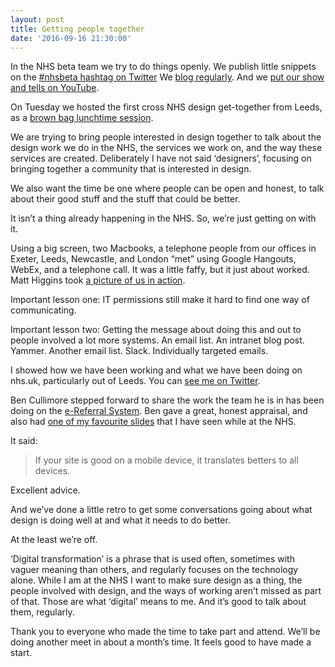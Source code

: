 ```yaml
---
layout: post
title: Getting people together
date: '2016-09-16 21:30:00'
---
```

In the NHS beta team we try to do things openly. We publish little snippets on the [#nhsbeta hashtag on Twitter](https://twitter.com/search?f=tweets&vertical=default&q=%23nhsbeta&src=typd) We [blog regularly](http://transformation.blog.nhs.uk). And we [put our show and tells on YouTube](https://www.youtube.com/channel/UC2PdPblHK2OE5UossmD88YQ).

On Tuesday we hosted the first cross NHS design get-together from Leeds, as a [brown bag lunchtime session](http://www.investopedia.com/terms/b/brown-bag-meeting.asp).

We are trying to bring people interested in design together to talk about the design work we do in the NHS, the services we work on, and the way these services are created. Deliberately I have not said ‘designers’, focusing on bringing together a community that is interested in design.

We also want the time be one where people can be open and honest, to talk about their good stuff and the stuff that could be better.

It isn’t a thing already happening in the NHS. So, we’re just getting on with it.

Using a big screen, two Macbooks, a telephone people from our offices in Exeter, Leeds, Newcastle, and London “met” using Google Hangouts, WebEx, and a telephone call. It was a little faffy, but it just about worked. Matt Higgins took [a picture of us in action](https://twitter.com/matsquatch_11/status/775974922254487552).

Important lesson one: IT permissions still make it hard to find one way of communicating.

Important lesson two: Getting the message about doing this and out to people involved a lot more systems. An email list. An intranet blog post. Yammer. Another email list. Slack. Individually targeted emails.

I showed how we have been working and what we have been doing on nhs.uk, particularly out of Leeds. You can [see me on Twitter](https://twitter.com/Hamtweets/status/775659260843847680).

Ben Cullimore stepped forward to share the work the team he is in has been doing on the [e-Referral System](http://digital.nhs.uk/referrals). Ben gave a great, honest appraisal, and also had [one of my favourite slides](https://twitter.com/Hamtweets/status/775665856181309440) that I have seen while at the NHS.

It said:

> If your site is good on a mobile device, it translates betters to all devices.

Excellent advice.

And we’ve done a little retro to get some conversations going about what design is doing well at and what it needs to do better.

At the least we’re off.

‘Digital transformation’ is a phrase that is used often, sometimes with vaguer meaning than others, and regularly focuses on the technology alone. While I am at the NHS I want to make sure design as a thing, the people involved with design, and the ways of working aren’t missed as part of that. Those are what ‘digital’ means to me. And it’s good to talk about them, regularly.

Thank you to everyone who made the time to take part and attend. We’ll be doing another meet in about a month’s time. It feels good to have made a start.
